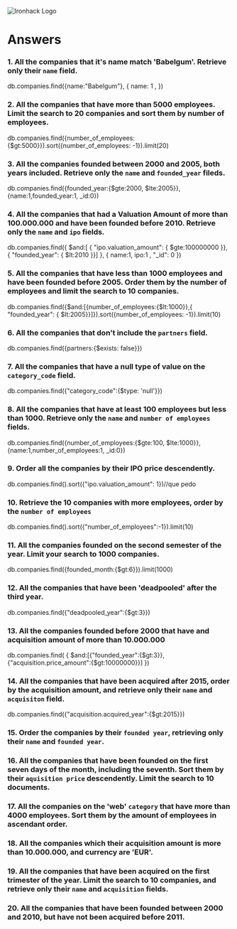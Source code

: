 ![Ironhack Logo](https://i.imgur.com/1QgrNNw.png)

# Answers

### 1. All the companies that it's name match 'Babelgum'. Retrieve only their `name` field.
db.companies.find({name:"Babelgum"}, { name: 1 , })
<!-- Your Code Goes Here -->

### 2. All the companies that have more than 5000 employees. Limit the search to 20 companies and sort them by **number of employees**.
db.companies.find({number_of_employees:{$gt:5000}}).sort({number_of_employees: -1}).limit(20)

<!-- Your Code Goes Here -->

### 3. All the companies founded between 2000 and 2005, both years included. Retrieve only the `name` and `founded_year` fileds.

db.companies.find({founded_year:{$gte:2000, $lte:2005}},{name:1,founded_year:1, _id:0})


### 4. All the companies that had a Valuation Amount of more than 100.000.000 and have been founded before 2010. Retrieve only the `name` and `ipo` fields.

db.companies.find({ $and:[ { "ipo.valuation_amount": { $gte:100000000 }}, { "founded_year": { $lt:2010 }}] }, { name:1, ipo:1 , "_id": 0 })



### 5. All the companies that have less than 1000 employees and have been founded before 2005. Order them by the number of employees and limit the search to 10 companies.

db.companies.find({$and:[{number_of_employees:{$lt:1000}},{ "founded_year": { $lt:2005}}]}).sort({number_of_employees: -1}).limit(10)


### 6. All the companies that don't include the `partners` field.

db.companies.find({partners:{$exists: false}})

<!-- Your Code Goes Here -->

### 7. All the companies that have a null type of value on the `category_code` field.

db.companies.find({"category_code":{$type: 'null'}})

<!-- Your Code Goes Here -->

### 8. All the companies that have at least 100 employees but less than 1000. Retrieve only the `name` and `number of employees` fields.
db.companies.find({number_of_employees:{$gte:100, $lte:1000}},{name:1,number_of_employees:1, _id:0})

<!-- Your Code Goes Here -->

### 9. Order all the companies by their IPO price descendently.

db.companies.find().sort({"ipo.valuation_amount": 1})//que pedo

<!-- Your Code Goes Here -->

### 10. Retrieve the 10 companies with more employees, order by the `number of employees`

db.companies.find().sort({"number_of_employees":-1}).limit(10)
<!-- Your Code Goes Here -->

### 11. All the companies founded on the second semester of the year. Limit your search to 1000 companies.
db.companies.find({founded_month:{$gt:6}}).limit(1000)
<!-- Your Code Goes Here -->

### 12. All the companies that have been 'deadpooled' after the third year.
db.companies.find({"deadpooled_year":{$gt:3}})


<!-- Your Code Goes Here -->

### 13. All the companies founded before 2000 that have and acquisition amount of more than 10.000.000
db.companies.find( { $and:[{"founded_year":{$gt:3}},{"acquisition.price_amount":{$gt:10000000}}] })

<!-- Your Code Goes Here -->

### 14. All the companies that have been acquired after 2015, order by the acquisition amount, and retrieve only their `name` and `acquisiton` field.

db.companies.find({"acquisition.acquired_year":{$gt:2015}})
<!-- Your Code Goes Here -->

### 15. Order the companies by their `founded year`, retrieving only their `name` and `founded year`.

<!-- Your Code Goes Here -->

### 16. All the companies that have been founded on the first seven days of the month, including the seventh. Sort them by their `aquisition price` descendently. Limit the search to 10 documents.

<!-- Your Code Goes Here -->

### 17. All the companies on the 'web' `category` that have more than 4000 employees. Sort them by the amount of employees in ascendant order.

<!-- Your Code Goes Here -->

### 18. All the companies which their acquisition amount is more than 10.000.000, and currency are 'EUR'.

<!-- Your Code Goes Here -->

### 19. All the companies that have been acquired on the first trimester of the year. Limit the search to 10 companies, and retrieve only their `name` and `acquisition` fields.

<!-- Your Code Goes Here -->

### 20. All the companies that have been founded between 2000 and 2010, but have not been acquired before 2011.

<!-- Your Code Goes Here -->
